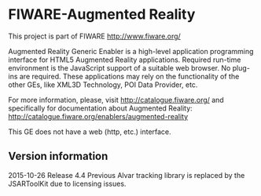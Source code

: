 FIWARE-Augmented Reality
========================

This project is part of FIWARE http://www.fiware.org/

Augmented Reality Generic Enabler is a high-level application programming 
interface for HTML5 Augmented Reality applications. Required run-time 
environment is the JavaScript support of a suitable web browser. No plug-ins 
are required. These applications may rely on the functionality of the other 
GEs, like XML3D Technology, POI Data Provider, etc. 

For more information, please, visit http://catalogue.fiware.org/ and
specifically for documentation about Augmented Reality: 
http://catalogue.fiware.org/enablers/augmented-reality

This GE does not have a web (http, etc.) interface.

Version information
-------------------
2015-10-26  Release 4.4
            Previous Alvar tracking library is replaced by the JSARToolKit due
            to licensing issues.
